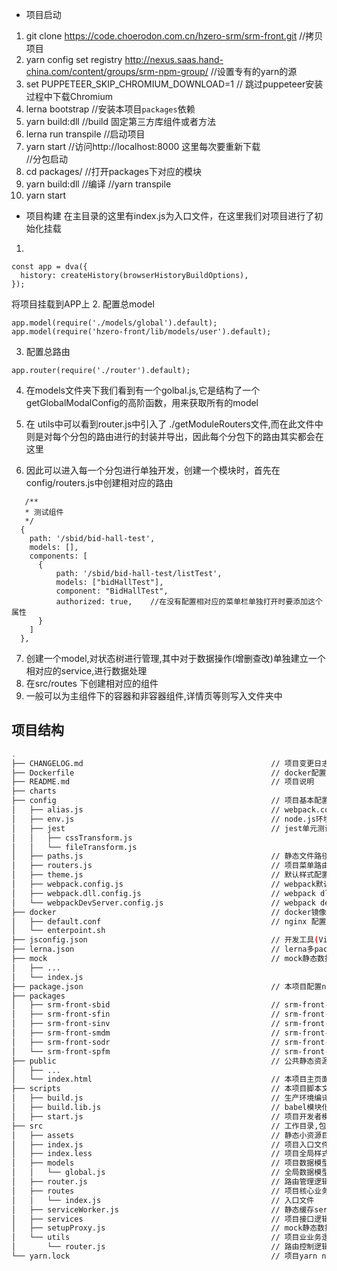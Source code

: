 - 项目启动
1. git clone https://code.choerodon.com.cn/hzero-srm/srm-front.git   //拷贝项目
2. yarn config set registry http://nexus.saas.hand-china.com/content/groups/srm-npm-group/  //设置专有的yarn的源
3. set PUPPETEER_SKIP_CHROMIUM_DOWNLOAD=1     //  跳过puppeteer安装过程中下载Chromium
4. lerna bootstrap    //安装本项目`packages`依赖
5. yarn build:dll      //build 固定第三方库组件或者方法
6. lerna run transpile    //启动项目
7. yarn start  //访问http://localhost:8000 这里每次要重新下载    
//分包启动
1. cd packages/<srm front module>  //打开packages下对应的模块
2. yarn build:dll     //编译 //yarn transpile
3. yarn start


- 项目构建
在主目录的这里有index.js为入口文件，在这里我们对项目进行了初始化挂载
1. 
```
const app = dva({
  history: createHistory(browserHistoryBuildOptions),
});        
```
将项目挂载到APP上
2. 配置总model
```
app.model(require('./models/global').default);
app.model(require('hzero-front/lib/models/user').default);
```
3. 配置总路由
```
app.router(require('./router').default);
```
4. 在models文件夹下我们看到有一个golbal.js,它是结构了一个getGlobalModalConfig的高阶函数，用来获取所有的model
5. 在 utils中可以看到router.js中引入了 ./getModuleRouters文件,而在此文件中则是对每个分包的路由进行的封装并导出，因此每个分包下的路由其实都会在这里


6. 因此可以进入每一个分包进行单独开发，创建一个模块时，首先在config/routers.js中创建相对应的路由
```
   /**
   * 测试组件     
   */ 
  {
    path: '/sbid/bid-hall-test',
    models: [],
    components: [
      {
          path: '/sbid/bid-hall-test/listTest',
          models: ["bidHallTest"],
          component: "BidHallTest",
          authorized: true,    //在没有配置相对应的菜单栏单独打开时要添加这个属性
      }
    ]
  },
```

7. 创建一个model,对状态树进行管理,其中对于数据操作(增删查改)单独建立一个相对应的service,进行数据处理
8. 在src/routes 下创建相对应的组件
9. 一般可以为主组件下的容器和非容器组件,详情页等则写入文件夹中



## 项目结构

```bash
.
├── CHANGELOG.md                                          // 项目变更日志
├── Dockerfile                                            // docker配置文件
├── README.md                                             // 项目说明
├── charts
├── config                                                // 项目基本配置,包含webpakc相关/路由相关/测试相关/样式相关
│   ├── alias.js                                          // webpack.config别名alias配置
│   ├── env.js                                            // node.js环境变量配置
│   ├── jest                                              // jest单元测试工具配置文件
│   │   ├── cssTransform.js
│   │   └── fileTransform.js
│   ├── paths.js                                          // 静态文件路径配置文件
│   ├── routers.js                                        // 项目菜单路由配置文件
│   ├── theme.js                                          // 默认样式配置文件
│   ├── webpack.config.js                                 // webpack默认配置文件
│   ├── webpack.dll.config.js                             // webpack dll插件配置文件
│   └── webpackDevServer.config.js                        // webpack dev server开发者模式配文件
├── docker                                                // docker镜像配置相关
│   ├── default.conf                                      // nginx 配置文件
│   └── enterpoint.sh
├── jsconfig.json                                         // 开发工具(Visual Studio Code)代码兼容性配置文件
├── lerna.json                                            // lerna多package JavaScript项目管理配置文件
├── mock                                                  // mock静态数据服务配置相关
│   ├── ...
│   └── index.js
├── package.json                                          // 本项目配置node.js 配置文件
├── packages
│   ├── srm-front-sbid                                    // srm-front-sbid 模块
│   ├── srm-front-sfin                                    // srm-front-sfin 模块
│   ├── srm-front-sinv                                    // srm-front-sinv 模块
│   ├── srm-front-smdm                                    // srm-front-smdm 模块
│   ├── srm-front-sodr                                    // srm-front-sodr 模块
│   └── srm-front-spfm                                    // srm-front-spfm 模块
├── public                                                // 公共静态资源目录
│   ├── ...
│   └── index.html                                        // 本项目主页面html文件
├── scripts                                               // 本项目脚本文件包括webpack/模块化编译等 
│   ├── build.js                                          // 生产环境编译脚本文件
│   ├── build.lib.js                                      // babel模块化编译脚本文件 
│   ├── start.js                                          // 项目开发者模式dev server启动脚本文件
├── src                                                   // 工作目录,包含项目业务逻辑代码等
│   ├── assets                                            // 静态小资源目录
│   ├── index.js                                          // 项目入口文件
│   ├── index.less                                        // 项目全局样式
│   ├── models                                            // 项目数据模型
│   │   └── global.js                                     // 全局数据模型
│   ├── router.js                                         // 路由管理逻辑文件
│   ├── routes                                            // 项目核心业务逻辑/页面 
│   │   └── index.js                                      // 入口文件
│   ├── serviceWorker.js                                  // 静态缓存service worker 
│   ├── services                                          // 项目接口逻辑层 
│   ├── setupProxy.js                                     // mock静态数据代理服务器配置文件
│   └── utils                                             // 项目业业务逻辑通用方法 
│       └── router.js                                     // 路由控制逻辑文件
└── yarn.lock                                             // 项目yarn node.js模块配置文件 
```



